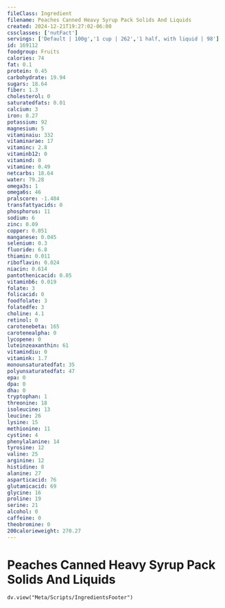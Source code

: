 ```yaml
---
fileClass: Ingredient
filename: Peaches Canned Heavy Syrup Pack Solids And Liquids
created: 2024-12-21T19:27:02-06:00
cssclasses: ['nutFact']
servings: ['Default | 100g','1 cup | 262','1 half, with liquid | 98']
id: 169112
foodgroup: Fruits
calories: 74
fat: 0.1
protein: 0.45
carbohydrate: 19.94
sugars: 18.64
fiber: 1.3
cholesterol: 0
saturatedfats: 0.01
calcium: 3
iron: 0.27
potassium: 92
magnesium: 5
vitaminaiu: 332
vitaminarae: 17
vitaminc: 2.8
vitaminb12: 0
vitamind: 0
vitamine: 0.49
netcarbs: 18.64
water: 79.28
omega3s: 1
omega6s: 46
pralscore: -1.484
transfattyacids: 0
phosphorus: 11
sodium: 6
zinc: 0.09
copper: 0.051
manganese: 0.045
selenium: 0.3
fluoride: 6.8
thiamin: 0.011
riboflavin: 0.024
niacin: 0.614
pantothenicacid: 0.05
vitaminb6: 0.019
folate: 3
folicacid: 0
foodfolate: 3
folatedfe: 3
choline: 4.1
retinol: 0
carotenebeta: 165
carotenealpha: 0
lycopene: 0
luteinzeaxanthin: 61
vitamindiu: 0
vitamink: 1.7
monounsaturatedfat: 35
polyunsaturatedfat: 47
epa: 0
dpa: 0
dha: 0
tryptophan: 1
threonine: 18
isoleucine: 13
leucine: 26
lysine: 15
methionine: 11
cystine: 4
phenylalanine: 14
tyrosine: 12
valine: 25
arginine: 12
histidine: 8
alanine: 27
asparticacid: 76
glutamicacid: 69
glycine: 16
proline: 19
serine: 21
alcohol: 0
caffeine: 0
theobromine: 0
200calorieweight: 270.27
---
```


# Peaches Canned Heavy Syrup Pack Solids And Liquids

```dataviewjs
dv.view("Meta/Scripts/IngredientsFooter")
```